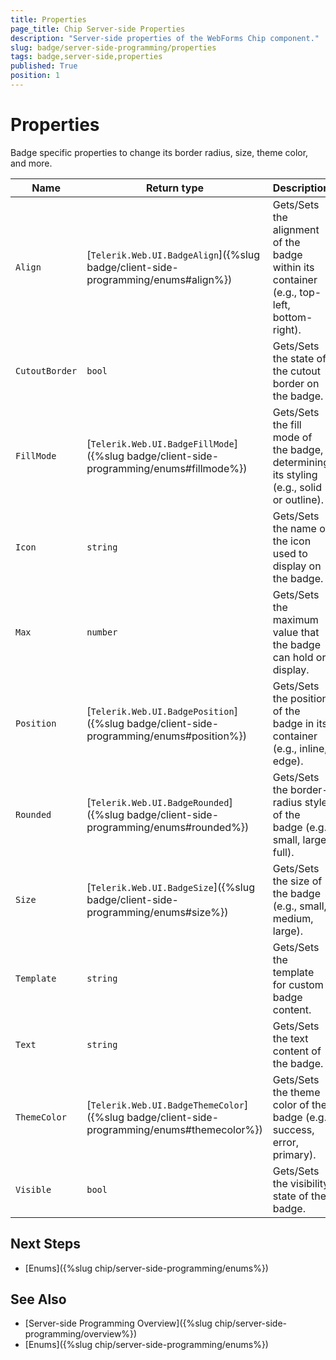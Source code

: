```yaml
---
title: Properties
page_title: Chip Server-side Properties
description: "Server-side properties of the WebForms Chip component."
slug: badge/server-side-programming/properties
tags: badge,server-side,properties
published: True
position: 1
---
```


# Properties

Badge specific properties to change its border radius, size, theme color, and more.

| Name           | Return type                                                                                 | Description                                                                          |
| -------------- | ------------------------------------------------------------------------------------------- | ------------------------------------------------------------------------------------ |
| `Align`        | [`Telerik.Web.UI.BadgeAlign`]({%slug badge/client-side-programming/enums#align%})           | Gets/Sets the alignment of the badge within its container (e.g., top-left, bottom-right). |
| `CutoutBorder` | `bool`                                                                                      | Gets/Sets the state of the cutout border on the badge.                                    |
| `FillMode`     | [`Telerik.Web.UI.BadgeFillMode`]({%slug badge/client-side-programming/enums#fillmode%})     | Gets/Sets the fill mode of the badge, determining its styling (e.g., solid or outline).   |
| `Icon`         | `string`                                                                                    | Gets/Sets the name of the icon used to display on the badge.                              |
| `Max`          | `number`                                                                                    | Gets/Sets the maximum value that the badge can hold or display.                           |
| `Position`     | [`Telerik.Web.UI.BadgePosition`]({%slug badge/client-side-programming/enums#position%})     | Gets/Sets the position of the badge in its container (e.g., inline, edge).                |
| `Rounded`      | [`Telerik.Web.UI.BadgeRounded`]({%slug badge/client-side-programming/enums#rounded%})       | Gets/Sets the border-radius style of the badge (e.g., small, large, full).                |
| `Size`         | [`Telerik.Web.UI.BadgeSize`]({%slug badge/client-side-programming/enums#size%})             | Gets/Sets the size of the badge (e.g., small, medium, large).                             |
| `Template`     | `string`                                                                                    | Gets/Sets the template for custom badge content.                                          |
| `Text`         | `string`                                                                                    | Gets/Sets the text content of the badge.                                                  |
| `ThemeColor`   | [`Telerik.Web.UI.BadgeThemeColor`]({%slug badge/client-side-programming/enums#themecolor%}) | Gets/Sets the theme color of the badge (e.g., success, error, primary).                   |
| `Visible`      | `bool`                                                                                      | Gets/Sets the visibility state of the badge.                                              |

## Next Steps

- [Enums]({%slug chip/server-side-programming/enums%})

## See Also

- [Server-side Programming Overview]({%slug chip/server-side-programming/overview%})
- [Enums]({%slug chip/server-side-programming/enums%})
